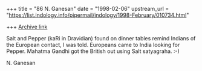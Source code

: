 +++
title = "86 N. Ganesan"
date = "1998-02-06"
upstream_url = "https://list.indology.info/pipermail/indology/1998-February/010734.html"

+++
[Archive link](https://list.indology.info/pipermail/indology/1998-February/010734.html)

Salt and Pepper (kaRi in Dravidian) found on dinner tables
remind Indians of the European contact, I was told. Europeans came to
India looking for Pepper. Mahatma Gandhi got the British out
using Salt satyagraha. :-)

N. Ganesan



